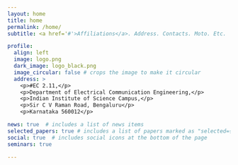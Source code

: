 ```yaml
---
layout: home
title: home
permalink: /home/
subtitle: <a href='#'>Affiliations</a>. Address. Contacts. Moto. Etc.

profile:
  align: left     
  image: logo.png
  dark_image: logo_black.png
  image_circular: false # crops the image to make it circular
  address: >
    <p>#EC 2.11,</p>
    <p>Department of Electrical Communication Engineering,</p>
    <p>Indian Institute of Science Campus,</p>
    <p>Sir C V Raman Road, Bengaluru</p>
    <p>Karnataka 560012</p>

news: true  # includes a list of news items
selected_papers: true # includes a list of papers marked as "selected={true}"
social: true  # includes social icons at the bottom of the page
seminars: true

---
```

